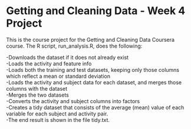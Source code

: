 # Getting and Cleaning Data - Week 4 Project

This is the course project for the Getting and Cleaning Data Coursera course. The R script, run_analysis.R, does the following:

-Downloads the dataset if it does not already exist<br/>
-Loads the activity and feature info<br/>
-Loads both the training and test datasets, keeping only those columns which reflect a mean or standard deviation<br/>
-Loads the activity and subject data for each dataset, and merges those columns with the dataset<br/>
-Merges the two datasets<br/>
-Converts the activity and subject columns into factors<br/>
-Creates a tidy dataset that consists of the average (mean) value of each variable for each subject and activity pair.<br/>
-The end result is shown in the file tidy.txt.<br/>
